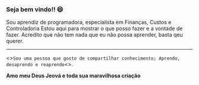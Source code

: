 ### Seja bem vindo!! 😄

Sou aprendiz de programadora, especialista em Finanças, Custos e Controladoria
Estou aqui para mostrar o que posso fazer e a vontade de fazer.
Acredito que não tem nada que eu não possa aprender, basta qeu querer.
____
<>```Sou uma pessoa que gosto de compartilhar conhecimento;
Aprendo, desaprendo e reaprendo```<>.

**Amo meu Deus Jeová e toda sua maravilhosa criação**



<!--
**NadyLuna/NadyLuna** is a ✨ _special_ ✨ repository because its `README.md` (this file) appears on your GitHub profile.

Here are some ideas to get you started:

- 🔭 I’m currently working on ...
- 🌱 I’m currently learning ...
- 👯 I’m looking to collaborate on ...
- 🤔 I’m looking for help with ...
- 💬 Ask me about ...
- 📫 How to reach me: ...
- 😄 Pronouns: ...
- ⚡ Fun fact: ...
-->
